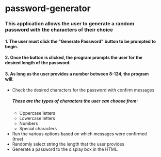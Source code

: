 # password-generator

<h3>This application allows the user to generate a random password with the characters of their choice</h3>
<h4>1. The user must click the "Generate Password" button to be prompted to begin.</h4>
<h4>2. Once the button is clicked, the program prompts the user for the desired length of the password.</h4>
<h4>3. As long as the user provides a number between 8-124, the program will:</h4>
    <ul>
        <li>Check the desired characters for the password with confirm messages</li>
            <h5>These are the types of characters the user can choose from:</h5>
                <ul>
                    <li>Uppercase letters</li>
                    <li>Lowercase letters</li>
                    <li>Numbers</li>
                    <li>Special characters</li>
                </ul>
        <li>Run the various options based on which messages were confirmed (true)</li>
        <li>Randomly select string the length that the user provides</li>
        <li>Generate a password to the display box in the HTML.</li>
    </ul>